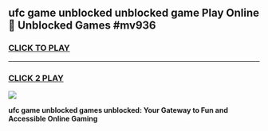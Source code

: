 
## ufc game unblocked unblocked game Play Online 👋 Unblocked Games #mv936
<h3>
<a href="https://premium.freeplayer.one?title=ufc_game_unblocked&ref=21F">CLICK TO PLAY</a></h3>
<hr>

<h3>
<a href="https://premium.freeplayer.one?title=ufc_game_unblocked&ref=21F">CLICK 2 PLAY</a>
  
</h3>

<a href="https://premium.freeplayer.one?title=ufc_game_unblocked&ref=21F/"><img src="https://clearcache.store/games.png"></a>


**ufc game unblocked games unblocked: Your Gateway to Fun and Accessible Online Gaming**
